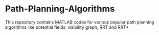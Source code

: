 # Path-Planning-Algorithms

This repository contains MATLAB codes for various popular path planning algorithms like potential fields, visibility graph, RRT and RRT*
